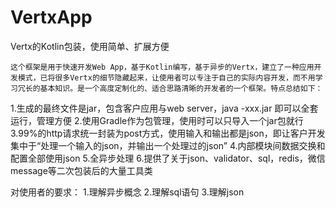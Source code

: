 # VertxApp
Vertx的Kotlin包装，使用简单、扩展方便

    这个框架是用于快速开发Web App，基于Kotlin编写，基于异步的Vertx，建立了一种应用开发模式，已将很多Vertx的细节隐藏起来，让使用者可以专注于自己的实际内容开发，而不用学习冗长的基本知识。是一个高度定制化的、适合思路清晰的开发者的一个框架。特点总结如下：
1.生成的最终文件是jar，包含客户应用与web server，java -xxx.jar 即可以全套运行，管理方便
2.使用Gradle作为包管理，使用时可以只导入一个jar包就行
3.99%的http请求统一封装为post方式，使用输入和输出都是json，即让客户开发集中于“处理一个输入的json，并输出一个处理过的json”
4.内部模块间数据交换和配置全部使用json
5.全异步处理
6.提供了关于json、validator、sql，redis，微信message等二次包装后的大量工具类

对使用者的要求：
1.理解异步概念
2.理解sql语句
3.理解json
